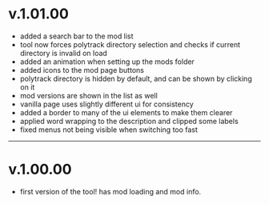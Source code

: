 # v.1.01.00
- added a search bar to the mod list
- tool now forces polytrack directory selection and checks if current directory is invalid on load
- added an animation when setting up the mods folder
- added icons to the mod page buttons
- polytrack directory is hidden by default, and can be shown by clicking on it
- mod versions are shown in the list as well
- vanilla page uses slightly different ui for consistency
- added a border to many of the ui elements to make them clearer
- applied word wrapping to the description and clipped some labels
- fixed menus not being visible when switching too fast

---

# v.1.00.00
- first version of the tool! has mod loading and mod info.
